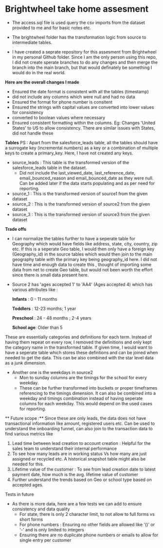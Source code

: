 # Brightwheel take home assesment

- The access.sql file is used query the csv imports from the dataset provided to me and for basic notes etc.
- The brightwheel folder has the transformation logic from source to intermediate tables.

- I have created a seprate repository for this assesment from Brightwheel in my personal Github folder. Since I am the only person using this repo, I did not create sperate branches to do any changes and then merge the branch into the main branch, but that would definately be something I would do in the real world.

**Here are the overall changes I made**
- Ensured the date format is consistent with all the tables (timestamp)
- did not include any columns which were null and had no data
- Ensured the format for phone number is consitent
- Ensured the strings with capital values are converted into lower values for consistency
- converted to boolean values where necessary
- Ensured consistent formatting within the columns. Eg: Changes 'United States' to US to allow consistency. There are similar issues with States, did not handle these

**Tables**
PS : Apart from the salesforce_leads table, all the tables should have a surrogate key (incremental numbers) as a key or a combination of multiple keys to create a primary_key. Here, I have not created any keys.

- source_leads : This table is the transformed version of the salesforce_leads table in the dataset.
  - Did not include the last_viewed_date, last_reference_date, email_bounced_reason and email_bounced_date as they were null. Can be added later if the data starts populating and as per need for reporting.
- source_1 : This is the transformed version of source1 from the given dataset
- source_2 : This is the transformed version of source2 from the given dataset
- source_3 : This is the transformed version of source3 from the given dataset

**Trade offs**
- I can normalize the tables further to have a seperate table for Geography which would have fields like address, state, city, country, zip etc. If this is a seperate Geo table, I would then only have a foreign key (Geography_id) in the source tables which would then join to the main geography table with the primary key being geography_id here.
I did not have time and enough data to create this , thought of importing some data from net to create Geo table, but would not been worth the effort since there is small data present here.

- Source 2 has 'ages accepted 1' to 'AA4' (Ages accepted 4) which has various attributes like :

  **Infants** : 0 - 11 months

  **Toddlers** : 12-23 months; 1 year

  **Preschool** : 24 - 48 months ; 2-4 years

  **School age**: Older than 5

These are essentially categories and definitions for each term. Instead of having them repeat on every row, I removed the definitions and only kept the category name in the transformed table. If given time, I would want to have a seperate table which stores these defintions and can be joined when needed to get the data. This can be also combined with the star level data as a junk dimension.

- Another one is the weekdays in source2
  - Mon to sunday columns are the timings for the school for every weekday.
  - These can be further transformed into buckets or proper timeframes referencing to the timings dimension. It can also be combined into a weekday and timings combination instead of having seperate columns for each weekday. This would depend on the used cases for reporting. 

 ** Future scope :**
Since these are only leads, the data does not have transactional information like amount, registered users etc. Can be used to understand the onboarding funnel, can also join to the transaction data to find various metrics like
1. Lead time between lead creation to account creation : Helpful for the sales team to understand their internal performance
2. To see how many leads are in working status Vs how many are just assigned or recycled etc. A historical snapshot table might also be needed for this.
3. Lifetime value of the customer : To see from lead creation date to latest payment date, how much is the avg. lifetime value of customer
4. Further understand the trends based on Geo or school type based on accepted ages.

Tests in future
- As there is more data, here are a few tests we can add to ensure consistency and data quality
  - For state,  there is only 2 character limit, to not allow to full forms vs short forms
  - For phone numbers : Ensuring no other fields are allowed like '()' or '-' and is only limited to integers
  - Ensuring there are no duplicate phone numbers or emails to allow for single entry per customer

